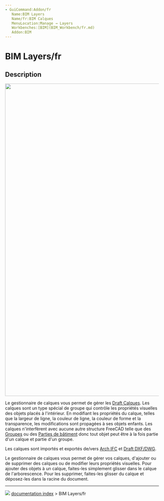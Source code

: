 ```yaml
---
- GuiCommand:Addon/fr
   Name:BIM Layers
   Name/fr:BIM Calques
   MenuLocation:Manage → Layers
   Workbenches:[BIM](BIM_Workbench/fr.md)
   Addon:BIM
---
```


# BIM Layers/fr

## Description

<img alt="" src=images/BIM_layers_screenshot.png  style="width:1024px;">

Le gestionnaire de calques vous permet de gérer les [Draft Calques](Draft_Layer/fr.md). Les calques sont un type spécial de groupe qui contrôle les propriétés visuelles des objets placés à l\'intérieur. En modifiant les propriétés du calque, telles que la largeur de ligne, la couleur de ligne, la couleur de forme et la transparence, les modifications sont propagées à ses objets enfants. Les calques n\'interfèrent avec aucune autre structure FreeCAD telle que des [Groupes](Std_Group/fr.md) ou des [Parties de bâtiment](Arch_BuildingPart/fr.md) donc tout objet peut être à la fois partie d\'un calque et partie d\'un groupe.

Les calques sont importés et exportés de/vers [Arch IFC](Arch_IFC/fr.md) et [Draft DXF/DWG](Draft_DXF/fr.md).

Le gestionnaire de calques vous permet de gérer vos calques, d\'ajouter ou de supprimer des calques ou de modifier leurs propriétés visuelles. Pour ajouter des objets à un calque, faites-les simplement glisser dans le calque de l\'arborescence. Pour les supprimer, faites-les glisser du calque et déposez-les dans la racine du document.



---
![](images/Button_right.svg) [documentation index](../README.md) > BIM Layers/fr
